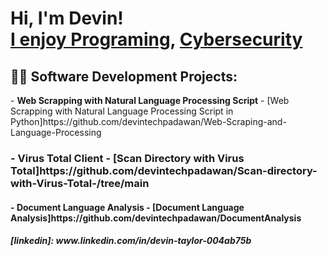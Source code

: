 <h1>Hi, I'm Devin! <br/><a href="https://github.com/devintechpadawan"> I enjoy Programing</a>, <a href="www.linkedin.com/in/devin-taylor-004ab75b">Cybersecurity</a>

<h2>👨‍💻 Software Development Projects:</h2>
- <b>Web Scrapping with Natural Language Processing Script</b>
  - [Web Scrapping with Natural Language Processing Script in Python]https://github.com/devintechpadawan/Web-Scraping-and-Language-Processing
<h3>
- <b>Virus Total Client</b>
  - [Scan Directory with Virus Total]https://github.com/devintechpadawan/Scan-directory-with-Virus-Total-/tree/main
</h3>
<h4>
- <b>Document Language Analysis</b>
  - [Document Language Analysis]https://github.com/devintechpadawan/DocumentAnalysis
</h4>  


<h5>
[linkedin]: www.linkedin.com/in/devin-taylor-004ab75b
<!--

Here are some ideas to get you started:

- 🔭 I’m currently working on ...
- 🌱 I’m currently learning ...
- 👯 I’m looking to collaborate on ...
- 🤔 I’m looking for help with ...
- 💬 Ask me about ...
- 📫 How to reach me: ...
- 😄 Pronouns: ...
- ⚡ Fun fact: ...
-->
